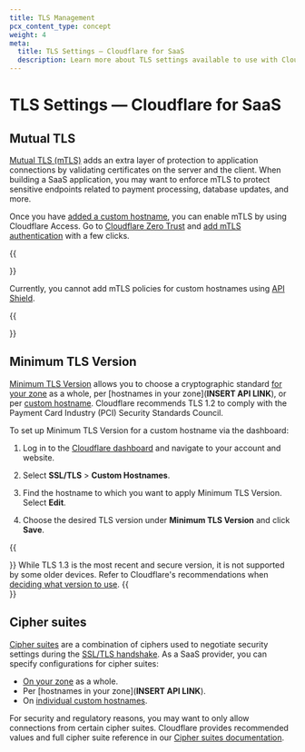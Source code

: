 ```yaml
---
title: TLS Management
pcx_content_type: concept
weight: 4
meta:
  title: TLS Settings — Cloudflare for SaaS
  description: Learn more about TLS settings available to use with Cloudflare for SaaS.
---
```


# TLS Settings — Cloudflare for SaaS

## Mutual TLS

[Mutual TLS (mTLS)](https://www.cloudflare.com/learning/access-management/what-is-mutual-tls/) adds an extra layer of protection to application connections by validating certificates on the server and the client. When building a SaaS application, you may want to enforce mTLS to protect sensitive endpoints related to payment processing, database updates, and more.

Once you have [added a custom hostname](/cloudflare-for-platforms/cloudflare-for-saas/start/getting-started/), you can enable mTLS by using Cloudflare Access. Go to [Cloudflare Zero Trust](https://one.dash.cloudflare.com/) and [add mTLS authentication](/cloudflare-one/identity/devices/access-integrations/mutual-tls-authentication/) with a few clicks.

{{<Aside type="note">}}

Currently, you cannot add mTLS policies for custom hostnames using [API Shield](/api-shield/security/mtls/).

{{</Aside>}}

## Minimum TLS Version

[Minimum TLS Version](/ssl/edge-certificates/additional-options/minimum-tls/) allows you to choose a cryptographic standard [for your zone](/api/operations/zone-settings-change-minimum-tls-version-setting) as a whole, per [hostnames in your zone](**INSERT API LINK**), or per [custom hostname](/api/operations/custom-hostname-for-a-zone-edit-custom-hostname). Cloudflare recommends TLS 1.2 to comply with the Payment Card Industry (PCI) Security Standards Council.

To set up Minimum TLS Version for a custom hostname via the dashboard:

1. Log in to the [Cloudflare dashboard](https://dash.cloudflare.com) and navigate to your account and website.

2. Select **SSL/TLS** > **Custom Hostnames**.

3. Find the hostname to which you want to apply Minimum TLS Version. Select **Edit**.

4. Choose the desired TLS version under **Minimum TLS Version** and click **Save**.

{{<Aside type="note">}}
While TLS 1.3 is the most recent and secure version, it is not supported by some older devices. Refer to Cloudflare's recommendations when [deciding what version to use](/ssl/edge-certificates/additional-options/minimum-tls/#decide-what-version-to-use).
{{</Aside>}}

## Cipher suites

[Cipher suites](/ssl/reference/cipher-suites/) are a combination of ciphers used to negotiate security settings during the [SSL/TLS handshake](https://www.cloudflare.com/learning/ssl/what-happens-in-a-tls-handshake/). As a SaaS provider, you can specify configurations for cipher suites: 

* [On your zone](/api/operations/zone-settings-change-ciphers-setting) as a whole.
* Per [hostnames in your zone](**INSERT API LINK**).
* On [individual custom hostnames](/api/operations/custom-hostname-for-a-zone-edit-custom-hostname).

For security and regulatory reasons, you may want to only allow connections from certain cipher suites. Cloudflare provides recommended values and full cipher suite reference in our [Cipher suites documentation](/ssl/reference/cipher-suites/).
